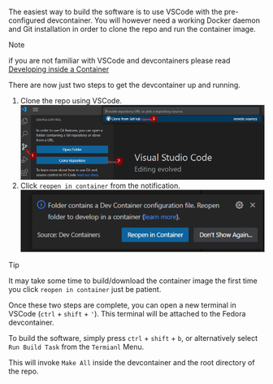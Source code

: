 The easiest way to build the software is to use VSCode with the pre-configured devcontainer. You will however need a working Docker daemon and Git installation in order to clone the repo and run the container image.

> [!NOTE]
> if you are not familiar with VSCode and devcontainers please read [Developing inside a Container](https://code.visualstudio.com/docs/devcontainers/containers)

There are now just two steps to get the devcontainer up and running.

1. Clone the repo using VSCode. ![clone repo](vscode_clone.png)
2. Click `reopen in container` from the notification. ![reopen in container](reopen_in_container.png)

> [!TIP]
>It may take some time to build/download the container image the first time you click `reopen in container` just be patient.

Once these two steps are complete, you can open a new terminal in VSCode (`ctrl` + `shift` + `'`). This terminal will be attached to the Fedora devcontainer.

To build the software, simply press `ctrl` + `shift` + `b`, or alternatively select `Run Build Task` from the `Termianl` Menu.

This will invoke `Make All` inside the devcontainer and the root directory of the repo.
